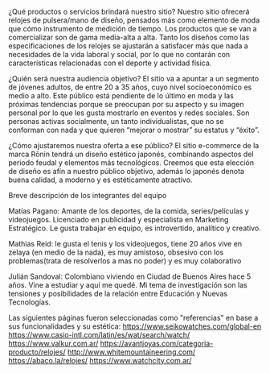¿Qué productos o servicios brindará nuestro sitio? 
Nuestro sitio ofrecerá relojes de pulsera/mano de diseño, pensados más como elemento de moda que cómo instrumento de medición de tiempo. Los productos que se van a comercializar son de gama media-alta a alta. Tanto los diseños como las especificaciones de los relojes se ajustarán a satisfacer más que nada a necesidades de la vida laboral y social, por lo que no contarán con características relacionadas con el deporte y actividad física.  

¿Quién será nuestra audiencia objetivo?
El sitio va a apuntar a un segmento de jóvenes adultos, de entre 20 a 35 años, cuyo nivel socioeconómico es medio a alto. Este público está pendiente de lo último en moda y las próximas tendencias porque se preocupan por su aspecto y su imagen personal por lo que les gusta mostrarlo en eventos y redes sociales. Son personas activas socialmente, un tanto individualistas, que no se conforman con nada y que quieren “mejorar o mostrar” su estatus y “éxito”.

¿Cómo ajustaremos nuestra oferta a ese público?
El sitio e-commerce de la marca Rōnin tendrá un diseño estético japonés, combinando aspectos del periodo feudal y elementos más tecnológicos. Creemos que esta elección de diseño es afín a nuestro público objetivo, además lo japonés denota buena calidad, a moderno y es estéticamente atractivo. 

Breve descripción de los integrantes del equipo

Matías Pagano: Amante de los deportes, de la comida, series/películas y videojuegos. Licenciado en publicidad y especialista en Marketing Estratégico. Le gusta trabajar en equipo, es introvertido, analítico y creativo. 

Mathias Reid: le gusta el tenis y los videojuegos, tiene 20 años vive en zelaya (en medio de la nada), es muy amistoso, obsesivo con los problemas(trata de resolverlos a mas no poder) y es muy colaborativo

Julián Sandoval: Colombiano viviendo en Ciudad de Buenos Aires hace 5 años. Vine a estudiar y aquí me quedé. Mi tema de investigación son las tensiones y posibilidades de la relación entre Educación y Nuevas Tecnologías.

Las siguientes páginas fueron seleccionadas como "referencias" en base a sus funcionalidades y su estética:
https://www.seikowatches.com/global-en
https://www.casio-intl.com/latin/es/wat/search/watch/
https://www.valkur.com.ar/
https://avantjoyas.com/categoria-producto/relojes/
http://www.whitemountaineering.com/
https://abaco.la/relojes/
https://www.watchcity.com.ar/

